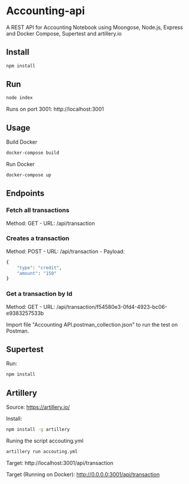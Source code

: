 # Accounting-api

A REST API for Accounting Notebook using Moongose, Node.js, Express and Docker Compose, Supertest and artillery.io

## Install

```bash
npm install
```

## Run

```bash
node index
```

Runs on port 3001: http://localhost:3001

## Usage

Build Docker

```bash
docker-compose build
```

Run Docker

```bash
docker-compose up
```

## Endpoints

### Fetch all transactions
Method: GET - URL: /api/transaction

### Creates a transaction 
Method: POST - URL: /api/transaction - Payload: 
```bash
{
	"type": "credit",
	"amount": "150"
}
```

### Get a transaction by Id
Method: GET - URL: /api/transaction/f54580e3-0fd4-4923-bc06-e9383257533b


Import file "Accounting API.postman_collection.json" to run the test on Postman.

## Supertest

Run:

```bash
npm install
```

## Artillery

Source: https://artillery.io/

Install:

```bash
npm install -g artillery
```

Runing the script accouting.yml

```bash
artillery run accouting.yml
```
Target: http://localhost:3001/api/transaction


Target (Running on Docker): http://0.0.0.0:3001/api/transaction
